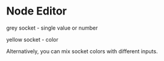 # Node Editor

grey socket - single value or number

yellow socket - color

Alternatively, you can mix socket colors with different inputs.

